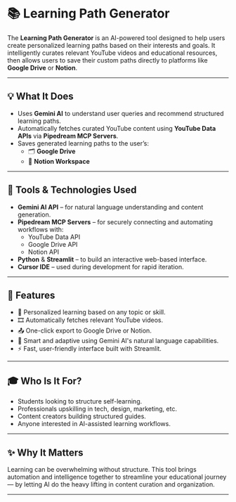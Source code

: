 # 📚 Learning Path Generator

The **Learning Path Generator** is an AI-powered tool designed to help users create personalized learning paths based on their interests and goals. It intelligently curates relevant YouTube videos and educational resources, then allows users to save their custom paths directly to platforms like **Google Drive** or **Notion**.

---

## 💡 What It Does

- Uses **Gemini AI** to understand user queries and recommend structured learning paths.
- Automatically fetches curated YouTube content using **YouTube Data APIs** via **Pipedream MCP Servers**.
- Saves generated learning paths to the user’s:
  - 🗂️ **Google Drive**
  - 📒 **Notion Workspace**

---

## 🔧 Tools & Technologies Used

- **Gemini AI API** – for natural language understanding and content generation.
- **Pipedream MCP Servers** – for securely connecting and automating workflows with:
  - YouTube Data API
  - Google Drive API
  - Notion API
- **Python** & **Streamlit** – to build an interactive web-based interface.
- **Cursor IDE** – used during development for rapid iteration.

---

## 🌟 Features

- 🎯 Personalized learning based on any topic or skill.
- 🎞️ Automatically fetches relevant YouTube videos.
- 📤 One-click export to Google Drive or Notion.
- 🧠 Smart and adaptive using Gemini AI's natural language capabilities.
- ⚡ Fast, user-friendly interface built with Streamlit.

---

## 🎓 Who Is It For?

- Students looking to structure self-learning.
- Professionals upskilling in tech, design, marketing, etc.
- Content creators building structured guides.
- Anyone interested in AI-assisted learning workflows.

---

## ✨ Why It Matters

Learning can be overwhelming without structure. This tool brings automation and intelligence together to streamline your educational journey — by letting AI do the heavy lifting in content curation and organization.

---


